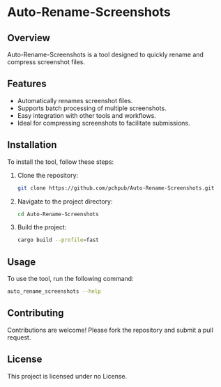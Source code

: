# Auto-Rename-Screenshots

## Overview

Auto-Rename-Screenshots is a tool designed to quickly rename and compress screenshot files.

## Features

- Automatically renames screenshot files.
- Supports batch processing of multiple screenshots.
- Easy integration with other tools and workflows.
- Ideal for compressing screenshots to facilitate submissions.


## Installation

To install the tool, follow these steps:

1. Clone the repository:
    ```sh
    git clone https://github.com/pchpub/Auto-Rename-Screenshots.git
    ```
2. Navigate to the project directory:
    ```sh
    cd Auto-Rename-Screenshots
    ```
3. Build the project:
    ```sh
    cargo build --profile=fast
    ```

## Usage

To use the tool, run the following command:
```sh
auto_rename_screenshots --help
```

## Contributing

Contributions are welcome! Please fork the repository and submit a pull request.

## License

This project is licensed under no License.